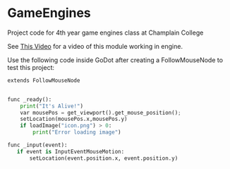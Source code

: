 # GameEngines

Project code for 4th year game engines class at Champlain College

See [This Video](Project%201%20Vid.mp4) for a video of this module working in engine. 

Use the following code inside GoDot after creating a FollowMouseNode to test this project: 


```python
extends FollowMouseNode


func _ready():
	print("It's Alive!")
	var mousePos = get_viewport().get_mouse_position();
	setLocation(mousePos.x,mousePos.y)
	if loadImage("icon.png") > 0:
		print("Error loading image")

func _input(event):
   if event is InputEventMouseMotion:
	   setLocation(event.position.x, event.position.y)
```
